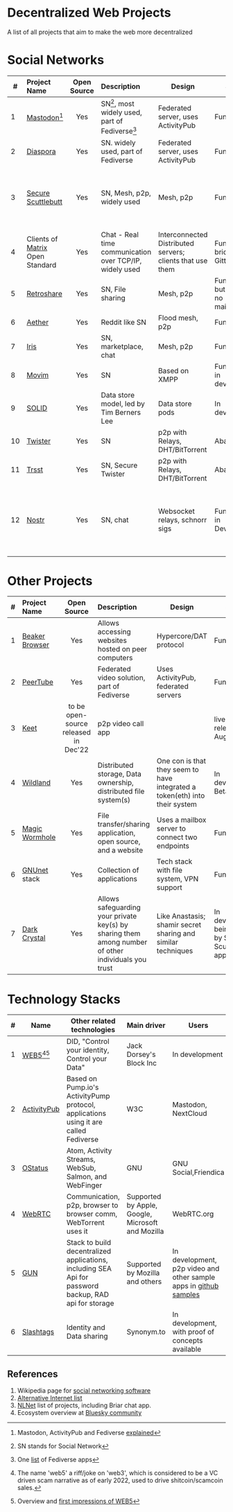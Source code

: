 # Decentralized Web Projects
A list of all projects that aim to make the web more decentralized

# Social Networks 

| # |   Project Name  |  Open Source |  Description                 |  Design           | Status       |  Link(s)|
|-|:----------------|:------------:|:-------------------------------|-------------------|--------------|--------|
|1| [Mastodon](https://joinmastodon.org/)[^1]    | Yes | SN[^2], most widely used, part of Fediverse[^3] |Federated server, uses ActivityPub| Functional|  [site](https://joinmastodon.org/) |
|2| [Diaspora](https://diasporafoundation.org)| Yes | SN. widely used, part of Fediverse  |Federated server, uses ActivityPub| Functional |  [site](https://diasporafoundation.org)|
|3| [Secure Scuttlebutt](https://scuttlebutt.nz)| Yes |SN, Mesh, p2p, widely used |Mesh, p2p|Functional    |[site](https://scuttlebutt.nz), [Another version, Manyverse](https://www.manyver.se/), [SSB Protocol guide](https://ssbc.github.io/scuttlebutt-protocol-guide)|
|4|Clients of [Matrix](https://matrix.org/) Open Standard|Yes|Chat - Real time communication over TCP/IP, widely used|Interconnected Distributed servers; clients that use them|Functional; bridges for Gitter, XMPP|[site](https://matrix.org/)|
|5| [Retroshare](https://retroshare.cc)   | Yes          |SN, File sharing    |Mesh, p2p          |Functional but breaking, no maintenance|[site](https://retroshare.cc), [Github](https://github.com/RetroShare/RetroShare)|
|6| [Aether](https://getaether.net)| Yes  |Reddit like SN |Flood mesh, p2p  |Functional    |[site and about info](https://getaether.net/about-contact/) |
|7|[Iris](https://iris.to) |Yes           |SN, marketplace, chat |Mesh, p2p         |Functional  |[site](https://iris.to)|
|8|[Movim](https://github.com/movim/movim)| Yes|SN| Based on XMPP |Functional, in development|[site](https://movim.eu/), [Github](https://github.com/movim/movim)|
|9| [SOLID](https://solidproject.org)| Yes|Data store model, led by Tim Berners Lee|Data store pods     |In development| [site](https://solidproject.org) |
|10| [Twister](http://twister.net.co) | Yes|SN    |p2p with Relays, DHT/BitTorrent|Abandoned   | [site](http://twister.net.co), [2nd site](https://twisterarmy.org/) |
|11| [Trsst](https://github.com/TrsstProject/trsst)| Yes|SN, Secure Twister|p2p with Relays, DHT/BitTorrent|Abandoned   |[Github](https://github.com/TrsstProject/trsst) |
|12|[Nostr](https://github.com/nostr-protocol/nostr)|Yes|SN, chat          |Websocket relays, schnorr sigs  |Functional, in Development|[Intro to Nostr](https://github.com/nostr-protocol/nostr), [Awesome Nostr List](https://github.com/aljazceru/awesome-nostr), [NIP](https://github.com/nostr-protocol/nips), client [branle](https://branle.netlify.app/), reddit like SN [nvote](https://nvote.co)|


# Other Projects
| # |   Project Name  |  Open Source |  Description                 |  Design           | Status       |  Link(s)|
|-|:----------------|:------------:|:-------------------------------|-------------------|--------------|--------|
|1|[Beaker Browser](https://beakerbrowser.com)|Yes |Allows accessing websites hosted on peer computers| Hypercore/DAT protocol| Functional| [site](https://beakerbrowser.com), [Intro to Hypercore](https://gitlab.com/bluesky-community1/decentralized-ecosystem/-/blob/master/protocols/hypercore.md)|
|2|[PeerTube](https://joinpeertube.org)|Yes|Federated video solution, part of Fediverse |Uses ActivityPub, federated servers | Functional| [site](https://joinpeertube.org/), [BitcoinTV - an instance of PeerTube](https://bitcointv.com)|
|3|[Keet](https://keet.io/)|to be open-source released in Dec'22|p2p video call app| | live, just released in Aug 2022| [annoucnement](https://bitcoinmagazine.com/technical/keet-the-decentralized-communications-app)|
|4|[Wildland](https://wildland.io) |Yes  |Distributed storage, Data ownership, distributed file system(s)   |One con is that they seem to have integrated a token(eth) into their system|In development, Beta| [site](https://wildland.io), [introduction to Wildland](https://golem.foundation/2020/04/09/wildland.html)|
|5|[Magic Wormhole](https://github.com/magic-wormhole/magic-wormhole) |Yes          |File transfer/sharing application, open source, and a website| Uses a mailbox server to connect two endpoints| Functional | [Github](https://github.com/magic-wormhole/magic-wormhole), [docs](https://magic-wormhole.readthedocs.io/en/latest/), [file transfer site](https://wormhole.app/)|
|6|[GNUnet](https://www.gnunet.org) stack |Yes |Collection of applications|Tech stack with file system, VPN support| Functional| [how to use](https://www.gnunet.org/en/use.html), tool [Anastasis](https://anastasis.lu/en/index.html) for password recovery|
|7|[Dark Crystal](https://darkcrystal.pw/)| Yes | Allows safeguarding your private key(s) by sharing them among number of other individuals you trust| Like Anastasis;  shamir secret sharing and similar techniques| In development, being used by Secure Scuttlebutt apps| [Protocol spec](https://darkcrystal.pw/protocol-specification/)

# Technology Stacks

|#| Name           | Other related technologies | Main driver |  Users      |
|-|----------------|----------------------------|-------------|-------------|
|1|[WEB5](https://developer.tbd.website/projects/web5/)[^4][^5] |DID, "Control your identity, Control your Data" |Jack Dorsey's Block Inc    |In development|
|2|[ActivityPub](https://en.wikipedia.org/wiki/ActivityPub)     |Based on Pump.io's ActivityPump protocol, applications using it are called Fediverse | W3C            | Mastodon, NextCloud |
|3|[OStatus](https://en.wikipedia.org/wiki/OStatus)             |Atom, Activity Streams, WebSub, Salmon, and WebFinger| GNU | GNU Social,Friendica|
|4|[WebRTC](https://webrtc.org)|Communication, p2p, browser to browser comm, WebTorrent uses it |Supported by Apple, Google, Microsoft and Mozilla| WebRTC.org |
|5|[GUN](https://gun.eco/)     |Stack to build decentralized applications, including SEA Api for password backup, RAD api for storage| Supported by Mozilla and others| In development, p2p video and other sample apps in [github samples](https://github.com/amark/gun)|
|6|[Slashtags](https://github.com/synonymdev/slashtags)|Identity and Data sharing|Synonym.to| In development, with proof of concepts available|



[^1]: Mastodon, ActivityPub and Fediverse [explained](https://savjee.be/videos/simply-explained/mastodon-and-fediverse-explained)
[^2]: SN stands for Social Network
[^3]: One [list](https://delightful.club/delightful-fediverse-apps) of Fediverse apps
[^4]: The name 'web5' a riff/joke on 'web3', which is considered to be a VC driven scam narrative as of early 2022, used to drive shitcoin/scamcoin sales.
[^5]: Overview and [first impressions of WEB5](https://educatedguesswork.org/posts/web5-first-impressions)


## References
1. Wikipedia page for [social networking software](https://en.wikipedia.org/wiki/Comparison_of_software_and_protocols_for_distributed_social_networking)
2. [Alternative Internet list](https://github.com/redecentralize/alternative-internet)
3. [NLNet](https://nlnet.nl/project/current.html) list of projects, including Briar chat app.
4. Ecosystem overview at [Bluesky community](https://gitlab.com/bluesky-community1/decentralized-ecosystem/-/blob/master/README.md)
